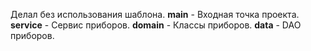 Делал без использования шаблона.
<b>main</b> - Входная точка проекта.
<b>service</b> - Сервис приборов.
<b>domain</b> - Классы приборов.
<b>data</b> - DAO приборов.

